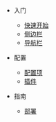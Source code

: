 * 入门
  * [快速开始](/)
  * [侧边栏](zh-cn/)
  * [导航栏](zh-cn/guide.md)

* 配置
  * [配置项](zh-cn/config.md)
  * [插件](zh-cn/plugin.md)
  
* 指南
  * [部署](zh-cn/deploy.md)
  